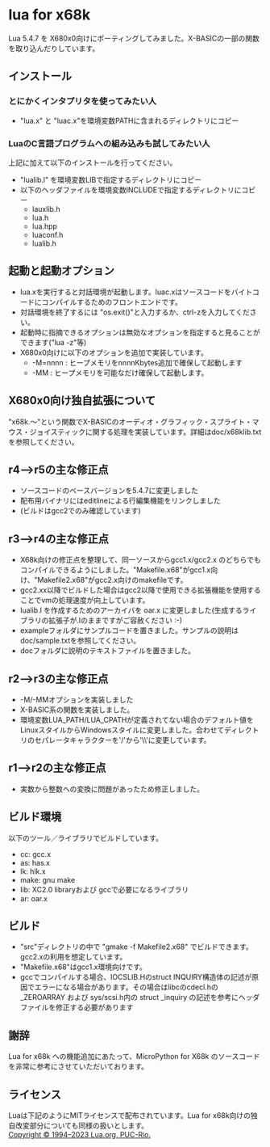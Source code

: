# lua for x68k
Lua 5.4.7 を X680x0向けにポーティングしてみました。X-BASICの一部の関数を取り込んだりしています。

## インストール
### とにかくインタプリタを使ってみたい人
* "lua.x" と "luac.x"を環境変数PATHに含まれるディレクトリにコピー
### LuaのC言語プログラムへの組み込みも試してみたい人
上記に加えて以下のインストールを行ってください。
* "lualib.l" を環境変数LIBで指定するディレクトリにコピー
* 以下のヘッダファイルを環境変数INCLUDEで指定するディレクトリにコピー
    * lauxlib.h
    * lua.h
    * lua.hpp
    * luaconf.h
    * lualib.h

## 起動と起動オプション
* lua.xを実行すると対話環境が起動します。luac.xはソースコードをバイトコードにコンパイルするためのフロントエンドです。
* 対話環境を終了するには "os.exit()"と入力するか、ctrl-zを入力してください。
* 起動時に指摘できるオプションは無効なオプションを指定すると見ることができます("lua -z"等)
* X680x0向けに以下のオプションを追加で実装しています。
    * -M=nnnn : ヒープメモリをnnnnKbytes追加で確保して起動します
    * -MM : ヒープメモリを可能なだけ確保して起動します。

## X680x0向け独自拡張について
"x68k.～"という関数でX-BASICのオーディオ・グラフィック・スプライト・マウス・ジョイスティックに関する処理を実装しています。詳細はdoc/x68klib.txtを参照してください。

## r4-->r5の主な修正点
* ソースコードのベースバージョンを5.4.7に変更しました
* 配布用バイナリにはeditlineによる行編集機能をリンクしました
* (ビルドはgcc2でのみ確認しています)

## r3-->r4の主な修正点
* X68k向けの修正点を整理して、同一ソースからgcc1.x/gcc2.x のどちらでもコンパイルできるようにしました。"Makefile.x68"がgcc1.x向け、"Makefile2.x68"がgcc2.x向けのmakefileです。
* gcc2.xx以降でビルドした場合はgcc2以降で使用できる拡張機能を使用することでvmの処理速度が向上しています。
* lualib.l を作成するためのアーカイバを oar.x に変更しました(生成するライブラリの拡張子が.lのままですがご容赦ください :-)
* exampleフォルダにサンプルコードを置きました。サンプルの説明はdoc/sample.txtを参照してください。
* docフォルダに説明のテキストファイルを置きました。

## r2-->r3の主な修正点
* -M/-MMオプションを実装しました
* X-BASIC系の関数を実装しました。
* 環境変数LUA_PATH/LUA_CPATHが定義されてない場合のデフォルト値をLinuxスタイルからWindowsスタイルに変更しました。合わせてディレクトリのセパレータキャラクターを'/'から'\\\\'に変更しています。

## r1-->r2の主な修正点
* 実数から整数への変換に問題があったため修正しました。

## ビルド環境
以下のツール／ライブラリでビルドしています。
* cc: gcc.x
* as: has.x
* lk: hlk.x
* make: gnu make
* lib: XC2.0 libraryおよび gccで必要になるライブラリ
* ar: oar.x

## ビルド
* "src"ディレクトリの中で "gmake -f Makefile2.x68" でビルドできます。gcc2.xの利用を想定しています。
* "Makefile.x68"はgcc1.x環境向けです。
* gccでコンパイルする場合、IOCSLIB.Hのstruct INQUIRY構造体の記述が原因でエラーになる場合があります。その場合はlibcのcdecl.hの _ZEROARRAY および sys/scsi.h内の struct _inquiry の記述を参考にヘッダファイルを修正する必要があります

## 謝辞
Lua for x68k への機能追加にあたって、MicroPython for X68k のソースコードを非常に参考にさせていただいております。

## ライセンス
Luaは下記のようにMITライセンスで配布されています。Lua for x68k向けの独自改変部分についても同様の扱いとします。  
[Copyright © 1994–2023 Lua.org, PUC-Rio.](https://www.lua.org/license.html)

